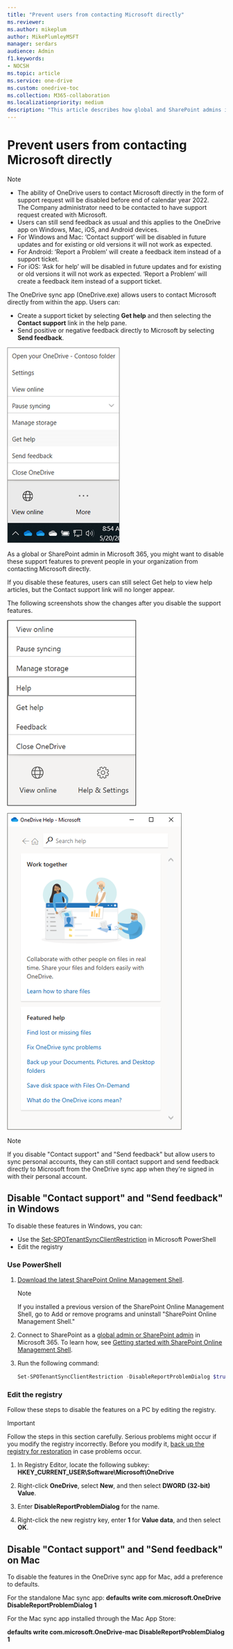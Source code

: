 ```yaml
---
title: "Prevent users from contacting Microsoft directly"
ms.reviewer: 
ms.author: mikeplum
author: MikePlumleyMSFT
manager: serdars
audience: Admin
f1.keywords:
- NOCSH
ms.topic: article
ms.service: one-drive
ms.custom: onedrive-toc
ms.collection: M365-collaboration
ms.localizationpriority: medium
description: "This article describes how global and SharePoint admins in Microsoft 365 can disable the 'Contact support' and 'Send feedback' features in the OneDrive sync app."
---
```


# Prevent users from contacting Microsoft directly

> [!NOTE]
> - The ability of OneDrive users to contact Microsoft directly in the form of support request will be disabled before end of calendar year 2022. </br>
    The Company administrator need to be contacted to have support request created with Microsoft.</br>
> - Users can still send feedback as usual and this applies to the OneDrive app on Windows, Mac, iOS, and Android devices. </br>
> - For Windows and Mac: ‘Contact support’ will be disabled in future updates and for existing or old versions it will not work as expected. </br>
> - For Android: ‘Report a Problem’ will create a feedback item instead of a support ticket.</br>
> - For iOS: ‘Ask for help’ will be disabled in future updates and for existing or old versions it will not work as expected. ‘Report a Problem’ will create a feedback item instead of a support ticket. 

The OneDrive sync app (OneDrive.exe) allows users to contact Microsoft directly from within the app. Users can:

- Create a support ticket by selecting **Get help** and then selecting the **Contact support** link in the help pane.
- Send positive or negative feedback directly to Microsoft by selecting **Send feedback**.

![The Get help and Send feedback commands](media/Img1-4717638.png)

As a global or SharePoint admin in Microsoft 365, you might want to disable these support features to prevent people in your organization from contacting Microsoft directly.

If you disable these features, users can still select Get help to view help articles, but the Contact support link will no longer appear.

The following screenshots show the changes after you disable the support features.

![The Get help and Feedback commands](media/Img2-4717638.png)

![The help pane](media/Img3-4717638.png)

> [!NOTE]
> If you disable "Contact support" and "Send feedback" but allow users to sync personal accounts, they can still contact support and send feedback directly to Microsoft from the OneDrive sync app when they're signed in with their personal account. 

## Disable "Contact support" and "Send feedback" in Windows 

To disable these features in Windows, you can:

- Use the [Set-SPOTenantSyncClientRestriction](/powershell/module/sharepoint-online/set-spotenantsyncclientrestriction) in Microsoft PowerShell
- Edit the registry

### Use PowerShell

1. [Download the latest SharePoint Online Management Shell](https://go.microsoft.com/fwlink/p/?LinkId=255251).

    > [!NOTE]
    > If you installed a previous version of the SharePoint Online Management Shell, go to Add or remove programs and uninstall "SharePoint Online Management Shell." 

2. Connect to SharePoint as a [global admin or SharePoint admin](/sharepoint/sharepoint-admin-role) in Microsoft 365. To learn how, see [Getting started with SharePoint Online Management Shell](/powershell/sharepoint/sharepoint-online/connect-sharepoint-online).
    
3. Run the following command:
    
      ```PowerShell
      Set-SPOTenantSyncClientRestriction -DisableReportProblemDialog $true
      ```

### Edit the registry

Follow these steps to disable the features on a PC by editing the registry.

> [!IMPORTANT]
> Follow the steps in this section carefully. Serious problems might occur if you modify the registry incorrectly. Before you modify it, [back up the registry for restoration](https://support.microsoft.com/help/322756/how-to-back-up-and-restore-the-registry-in-windows) in case problems occur.

1. In Registry Editor, locate the following subkey: **HKEY_CURRENT_USER\Software\Microsoft\OneDrive**

2. Right-click **OneDrive**, select **New**, and then select **DWORD (32-bit) Value**.

3. Enter **DisableReportProblemDialog** for the name.

4. Right-click the new registry key, enter **1** for **Value data**, and then select **OK**.

## Disable "Contact support" and "Send feedback" on Mac 

To disable the features in the OneDrive sync app for Mac, add a preference to defaults.

For the standalone Mac sync app:
**defaults write com.microsoft.OneDrive DisableReportProblemDialog 1**

For the Mac sync app installed through the Mac App Store:

**defaults write com.microsoft.OneDrive-mac DisableReportProblemDialog 1**
